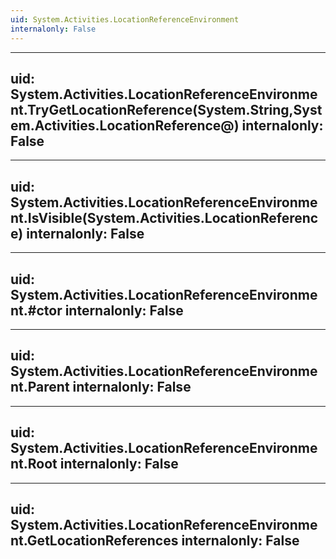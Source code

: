 ```yaml
---
uid: System.Activities.LocationReferenceEnvironment
internalonly: False
---
```


---
uid: System.Activities.LocationReferenceEnvironment.TryGetLocationReference(System.String,System.Activities.LocationReference@)
internalonly: False
---

---
uid: System.Activities.LocationReferenceEnvironment.IsVisible(System.Activities.LocationReference)
internalonly: False
---

---
uid: System.Activities.LocationReferenceEnvironment.#ctor
internalonly: False
---

---
uid: System.Activities.LocationReferenceEnvironment.Parent
internalonly: False
---

---
uid: System.Activities.LocationReferenceEnvironment.Root
internalonly: False
---

---
uid: System.Activities.LocationReferenceEnvironment.GetLocationReferences
internalonly: False
---
